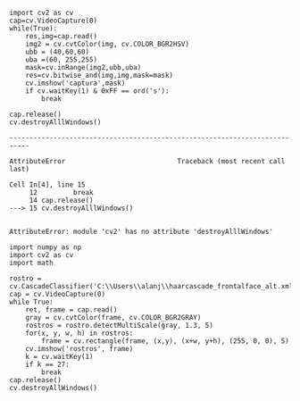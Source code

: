 ```
import cv2 as cv 
cap=cv.VideoCapture(0)
while(True):
    res,img=cap.read()
    img2 = cv.cvtColor(img, cv.COLOR_BGR2HSV)
    ubb = (40,60,60)
    uba =(60, 255,255)
    mask=cv.inRange(img2,ubb,uba)
    res=cv.bitwise_and(img,img,mask=mask)
    cv.imshow('captura',mask)
    if cv.waitKey(1) & 0xFF == ord('s'):
        break
       
cap.release()
cv.destroyAlllWindows()
```


    ---------------------------------------------------------------------------

    AttributeError                            Traceback (most recent call last)

    Cell In[4], line 15
         12         break
         14 cap.release()
    ---> 15 cv.destroyAlllWindows()
    

    AttributeError: module 'cv2' has no attribute 'destroyAlllWindows'



```
import numpy as np
import cv2 as cv
import math 

rostro = cv.CascadeClassifier('C:\\Users\\alanj\\haarcascade_frontalface_alt.xml')
cap = cv.VideoCapture(0)
while True:
    ret, frame = cap.read()
    gray = cv.cvtColor(frame, cv.COLOR_BGR2GRAY)
    rostros = rostro.detectMultiScale(gray, 1.3, 5)
    for(x, y, w, h) in rostros:
        frame = cv.rectangle(frame, (x,y), (x+w, y+h), (255, 0, 0), 5)
    cv.imshow('rostros', frame)
    k = cv.waitKey(1)
    if k == 27:
        break
cap.release()
cv.destroyAllWindows()
```


```

```
